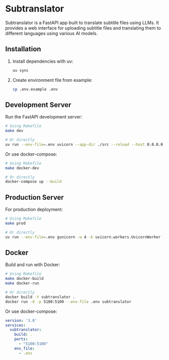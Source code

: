 # Subtranslator

Subtranslator is a FastAPI app built to translate subtitle files using LLMs. It provides a web interface for uploading subtitle files and translating them to different languages using various AI models.


## Installation

1. Install dependencies with uv:
   ```bash
   uv sync
   ```

2. Create environment file from example:
   ```bash
   cp .env.example .env
   ```

## Development Server

Run the FastAPI development server:
```bash
# Using Makefile
make dev

# Or directly
uv run --env-file=.env uvicorn --app-dir ./src --reload --host 0.0.0.0 --port 5100 main:app
```

Or use docker-compose:
```bash
# Using Makefile
make docker-dev

# Or directly
docker-compose up --build
```

## Production Server

For production deployment:
```bash
# Using Makefile
make prod

# Or directly
uv run --env-file=.env gunicorn -w 4 -k uvicorn.workers.UvicornWorker --bind 0.0.0.0:5100 --chdir ./src main:app
```

## Docker

Build and run with Docker:

```bash
# Using Makefile
make docker-build
make docker-run

# Or directly
docker build -t subtranslator .
docker run -d -p 5100:5100 --env-file .env subtranslator
```

Or use docker-compose:

```yaml
version: '3.8'
services:
  subtranslator:
    build: .
    ports:
      - "5100:5100"
    env_file:
      - .env
```
